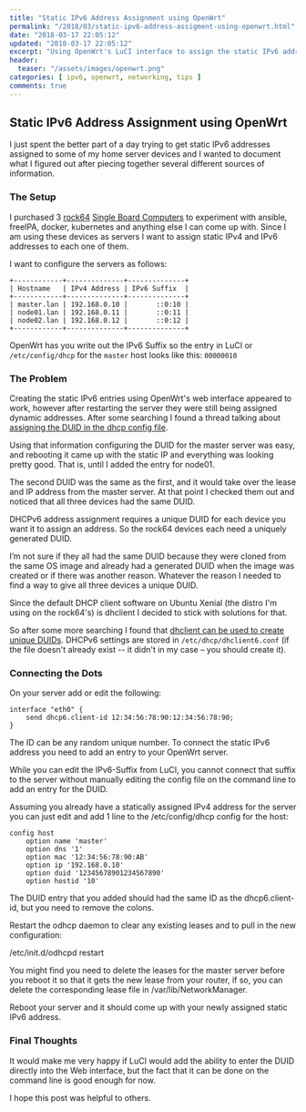 ```yaml
---
title: "Static IPv6 Address Assignment using OpenWrt"
permalink: "/2018/03/static-ipv6-address-assigment-using-openwrt.html"
date: "2018-03-17 22:05:12"
updated: "2018-03-17 22:05:12"
excerpt: "Using OpenWrt's LuCI interface to assign the static IPv6 addresses would fail with no explanation, and all of the servers need uniquely assigned DUIDs"
header:
  teaser: "/assets/images/openwrt.png"
categories: [ ipv6, openwrt, networking, tips ]
comments: true
---
```


## Static IPv6 Address Assignment using OpenWrt

I just spent the better part of a day trying to get static IPv6 addresses assigned to some of my home server devices and I wanted to document what I figured out after piecing together several different sources of information.

### The Setup

I purchased 3 [rock64](https://www.pine64.org/?page_id=7147) [Single Board Computers](https://en.wikipedia.org/wiki/Single-board_computer) to experiment with ansible, freeIPA, docker, kubernetes and anything else I can come up with. Since I am using these devices as servers I want to assign static IPv4 and IPv6 addresses to each one of them.

I want to configure the servers as follows:

    +------------+--------------+--------------+
    | Hostname   | IPv4 Address | IPv6 Suffix  |
    +------------+--------------+--------------+
    | master.lan | 192.168.0.10 |       ::0:10 |
    | node01.lan | 192.168.0.11 |       ::0:11 |
    | node02.lan | 192.168.0.12 |       ::0:12 |
    +------------+--------------+--------------+

OpenWrt has you write out the IPv6 Suffix so the entry in LuCI or `/etc/config/dhcp` for the `master` host looks like this: `00000010`

### The Problem

Creating the static IPv6 entries using OpenWrt's web interface appeared to work, however after restarting the server they were still being assigned dynamic addresses. After some searching I found a thread talking about [assigning the DUID in the dhcp config file](https://forum.openwrt.org/viewtopic.php?pid=310160#p310160).

Using that information configuring the DUID for the master server was easy, and rebooting it came up with the static IP and everything was looking pretty good. That is, until I added the entry for node01.

The second DUID was the same as the first, and it would take over the lease and IP address from the master server. At that point I checked them out and noticed that all three devices had the same DUID.

DHCPv6 address assignment requires a unique DUID for each device you want it to assign an address. So the rock64 devices each need a uniquely generated DUID.

I’m not sure if they all had the same DUID because they were cloned from the same OS image and already had a generated DUID when the image was created or if there was another reason. Whatever the reason I needed to find a way to give all three devices a unique DUID.

Since the default DHCP client software on Ubuntu Xenial (the distro I'm using on the rock64's) is dhclient I decided to stick with solutions for that.

So after some more searching I found that [dhclient can be used to create unique DUIDs](https://superuser.com/a/954133). DHCPv6 settings are stored in `/etc/dhcp/dhclient6.conf` (if the file doesn't already exist -- it didn't in my case – you should create it).

### Connecting the Dots

On your server add or edit the following:

    interface "eth0" {
        send dhcp6.client-id 12:34:56:78:90:12:34:56:78:90;
    }

The ID can be any random unique number. To connect the static IPv6 address you need to add an entry to your OpenWrt server.

While you can edit the IPv6-Suffix from LuCI, you cannot connect that suffix to the server without manually editing the config file on the command line to add an entry for the DUID.

Assuming you already have a statically assigned IPv4 address for the server you can just edit and add 1 line to the /etc/config/dhcp config for the host:

    config host
        option name 'master'
        option dns '1'
        option mac '12:34:56:78:90:AB'
        option ip '192.168.0.10'
        option duid '12345678901234567890'
        option hostid '10'

The DUID entry that you added should had the same ID as the dhcp6.client-id, but you need to remove the colons.

Restart the odhcp daemon to clear any existing leases and to pull in the new configuration:

/etc/init.d/odhcpd restart

You might find you need to delete the leases for the master server before you reboot it so that it gets the new lease from your router, if so, you can delete the corresponding lease file in /var/lib/NetworkManager.

Reboot your server and it should come up with your newly assigned static IPv6 address.

### Final Thoughts

It would make me very happy if LuCI would add the ability to enter the DUID directly into the Web interface, but the fact that it can be done on the command line is good enough for now.

I hope this post was helpful to others.


